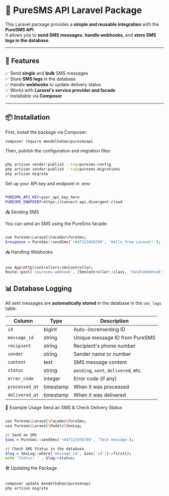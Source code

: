 # 📲 PureSMS API Laravel Package

This Laravel package provides a **simple and reusable integration** with the **PureSMS API**.  
It allows you to **send SMS messages**, **handle webhooks**, and **store SMS logs in the database**.

---

## 🚀 Features
✅ Send **single** and **bulk** SMS messages  
✅ Store **SMS logs** in the database  
✅ Handle **webhooks** to update delivery status  
✅ Works with **Laravel's service provider and facade**  
✅ Installable via **Composer**

---

## 📦 Installation

First, install the package via Composer:

```bash
composer require mendelkahan/puresmsapi
```

Then, publish the configuration and migration files:
```bash

php artisan vendor:publish --tag=puresms-config
php artisan vendor:publish --tag=puresms-migrations
php artisan migrate
```


Set up your API key and endpoint in .env:
```bash

PURESMS_API_KEY=your_api_key_here
PURESMS_ENDPOINT=https://connect-api.divergent.cloud
```

📤 Sending SMS

You can send an SMS using the PureSms facade:
```bash

use Puresms\Laravel\Facades\PureSms;
$response = PureSms::sendSms('+447123456789', 'Hello from Laravel!');
```

📥 Handling Webhooks

```bash

use App\Http\Controllers\SmsController;
Route::post('/puresms-webhook', [SmsController::class, 'handleWebhook']);
```
## 📊 Database Logging

All sent messages are **automatically stored** in the database in the `sms_logs` table.

| Column        | Type       | Description                                |
|--------------|-----------|--------------------------------------------|
| `id`         | bigint    | Auto-incrementing ID                      |
| `message_id` | string    | Unique message ID from PureSMS            |
| `recipient`  | string    | Recipient's phone number                  |
| `sender`     | string    | Sender name or number                     |
| `content`    | text      | SMS message content                       |
| `status`     | string    | `pending`, `sent`, `delivered`, etc.      |
| `error_code` | integer   | Error code (if any)                       |
| `processed_at` | timestamp | When it was processed                  |
| `delivered_at` | timestamp | When it was delivered                  |



🎯 Example Usage
Send an SMS & Check Delivery Status
```bash

use Puresms\Laravel\Facades\PureSms;
use Puresms\Laravel\Models\SmsLog;

// Send an SMS
$sms = PureSms::sendSms('+447123456789', 'Test message');

// Check SMS Status in the database
$log = SmsLog::where('message_id', $sms['id'])->first();
echo 'Status: ' . $log->status;
```
🛠️ Updating the Package
```bash

composer update mendelkahan/puresmsapi
php artisan migrate
```


